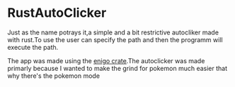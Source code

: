 # RustAutoClicker

Just as the name potrays it,a simple and a bit restrictive autocliker made with rust.To use the user can specify the path and then the programm will execute the path.

The app was made using the [enigo crate](https://docs.rs/enigo/latest/enigo/).The autoclicker was made primarly because I wanted to make the grind for pokemon much easier that why there's the pokemon mode
